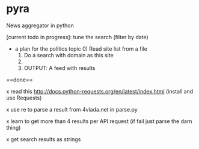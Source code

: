 pyra
====

News aggregator in python

[current todo in progress]: tune the search (filter by date)

* a plan for the politics topic
	0) Read site list from a file
	1) Do a search with domain as this site
	2) 
	3) OUTPUT: A feed with results

==done==
	
x read this http://docs.python-requests.org/en/latest/index.html (install and use Requests) 

x use re to parse a result from 4vlada.net in parse.py

x learn to get more than 4 results per API request (if fail just parse the darn thing)

x get search results as strings
